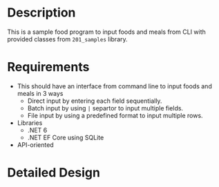 
# Description

This is a sample food program to input foods and meals from CLI with provided classes from `201_samples` library.

# Requirements

- This should have an interface from command line to input foods and meals in 3 ways
  - Direct input by entering each field sequentially.
  - Batch input by using `|` separtor to input multiple fields.
  - File input by using a predefined format to input multiple rows.
- Libraries
  - .NET 6
  - .NET EF Core using SQLite
- API-oriented

# Detailed Design

